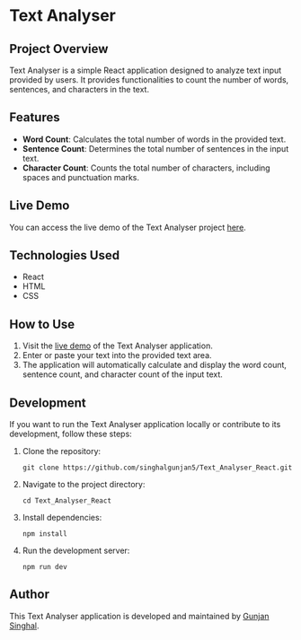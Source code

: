 # Text Analyser

## Project Overview
Text Analyser is a simple React application designed to analyze text input provided by users. It provides functionalities to count the number of words, sentences, and characters in the text.

## Features
- **Word Count**: Calculates the total number of words in the provided text.
- **Sentence Count**: Determines the total number of sentences in the input text.
- **Character Count**: Counts the total number of characters, including spaces and punctuation marks.

## Live Demo
You can access the live demo of the Text Analyser project [here](https://singhalgunjan5.github.io/Text_Analyser_React/).

## Technologies Used
- React
- HTML
- CSS

## How to Use
1. Visit the [live demo](https://singhalgunjan5.github.io/Text_Analyser_React/) of the Text Analyser application.
2. Enter or paste your text into the provided text area.
3. The application will automatically calculate and display the word count, sentence count, and character count of the input text.

## Development
If you want to run the Text Analyser application locally or contribute to its development, follow these steps:

1. Clone the repository:

    ```
    git clone https://github.com/singhalgunjan5/Text_Analyser_React.git
    ```

2. Navigate to the project directory:

    ```
    cd Text_Analyser_React
    ```

3. Install dependencies:

    ```
    npm install
    ```

4. Run the development server:

    ```
    npm run dev
    ```

## Author
This Text Analyser application is developed and maintained by [Gunjan Singhal](https://github.com/singhalgunjan5).


